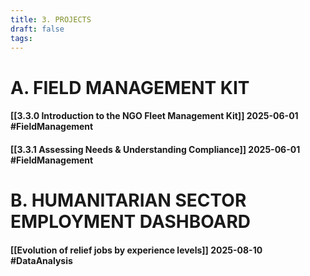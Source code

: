 ```yaml
---
title: 3. PROJECTS
draft: false
tags:
---
```


# A. FIELD MANAGEMENT KIT

#### [[3.3.0 Introduction to the NGO Fleet Management Kit]] 2025-06-01 #FieldManagement

#### [[3.3.1 Assessing Needs & Understanding Compliance]] 2025-06-01 #FieldManagement



# B. HUMANITARIAN SECTOR EMPLOYMENT DASHBOARD

#### [[Evolution of relief jobs by experience levels]] 2025-08-10 #DataAnalysis



